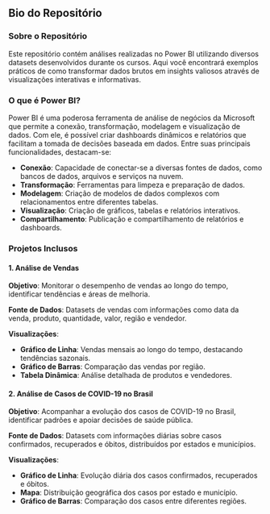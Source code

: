 ## Bio do Repositório

### Sobre o Repositório

Este repositório contém análises realizadas no Power BI utilizando diversos datasets desenvolvidos durante os cursos. Aqui você encontrará exemplos práticos de como transformar dados brutos em insights valiosos através de visualizações interativas e informativas.

### O que é Power BI?

Power BI é uma poderosa ferramenta de análise de negócios da Microsoft que permite a conexão, transformação, modelagem e visualização de dados. Com ele, é possível criar dashboards dinâmicos e relatórios que facilitam a tomada de decisões baseada em dados. Entre suas principais funcionalidades, destacam-se:

- **Conexão**: Capacidade de conectar-se a diversas fontes de dados, como bancos de dados, arquivos e serviços na nuvem.
- **Transformação**: Ferramentas para limpeza e preparação de dados.
- **Modelagem**: Criação de modelos de dados complexos com relacionamentos entre diferentes tabelas.
- **Visualização**: Criação de gráficos, tabelas e relatórios interativos.
- **Compartilhamento**: Publicação e compartilhamento de relatórios e dashboards.

### Projetos Inclusos

#### 1. Análise de Vendas

**Objetivo**: Monitorar o desempenho de vendas ao longo do tempo, identificar tendências e áreas de melhoria.

**Fonte de Dados**: Datasets de vendas com informações como data da venda, produto, quantidade, valor, região e vendedor.

**Visualizações**:
- **Gráfico de Linha**: Vendas mensais ao longo do tempo, destacando tendências sazonais.
- **Gráfico de Barras**: Comparação das vendas por região.
- **Tabela Dinâmica**: Análise detalhada de produtos e vendedores.

#### 2. Análise de Casos de COVID-19 no Brasil

**Objetivo**: Acompanhar a evolução dos casos de COVID-19 no Brasil, identificar padrões e apoiar decisões de saúde pública.

**Fonte de Dados**: Datasets com informações diárias sobre casos confirmados, recuperados e óbitos, distribuídos por estados e municípios.

**Visualizações**:
- **Gráfico de Linha**: Evolução diária dos casos confirmados, recuperados e óbitos.
- **Mapa**: Distribuição geográfica dos casos por estado e município.
- **Gráfico de Barras**: Comparação dos casos entre diferentes regiões.
